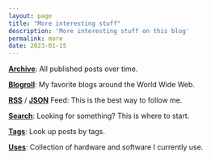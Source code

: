 ```yaml
---
layout: page
title: "More interesting stuff"
description: 'More interesting stuff on this blog'
permalink: more
date: 2023-01-15
---
```


[**Archive**](/posts/): All published posts over time.

[**Blogroll**](/blogroll): My favorite blogs around the World Wide Web.

[**RSS**](/feed.xml) / [**JSON**](/feed.json) Feed: This is the best way to follow me.

[**Search**](/search): Looking for something? This is where to start.

[**Tags**](/tags): Look up posts by tags.

[**Uses**](/uses): Collection of hardware and software I currently use.

